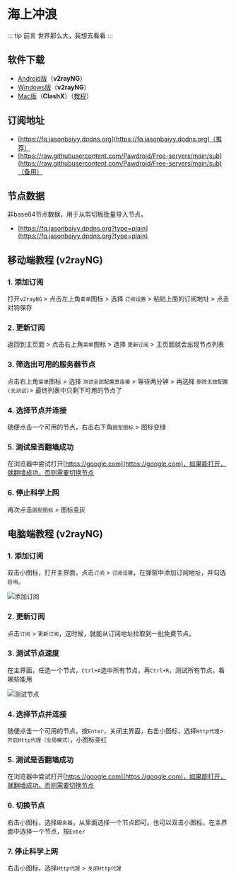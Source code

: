# 海上冲浪

::: tip 前言
世界那么大，我想去看看
:::

## 软件下载

- [Android版](https://gitee.com/lubanseven/store/releases/download/v1.0/v2Rui4Mobile.apk)（**v2rayNG**）
- [Windows版](https://gitee.com/lubanseven/store/releases/download/v1.0/v2RuiN.zip)（**v2rayNG**）
- [Mac版](https://d.lefly.cloud/clash/ClashX1.118.0.dmg)（**ClashX**）（[教程](https://help.lefly.cloud/contents/macos/clashX.html)）


## 订阅地址

- [https://fq.jasonbaiyy.dpdns.org](https://fq.jasonbaiyy.dpdns.org)（推荐）
- [https://raw.githubusercontent.com/Pawdroid/Free-servers/main/sub](https://raw.githubusercontent.com/Pawdroid/Free-servers/main/sub)（备用）

## 节点数据
非base64节点数据，用于从剪切板批量导入节点。
- [https://fq.jasonbaiyy.dpdns.org?type=plain](https://fq.jasonbaiyy.dpdns.org?type=plain)



## 移动端教程 (v2rayNG)

### 1. 添加订阅

打开`v2rayNG` > 点击左上角`菜单`图标 > 选择 `订阅设置` > 粘贴上面的订阅地址 > 点击对钩保存

### 2. 更新订阅

返回到主页面 > 点击右上角`菜单`图标 > 选择 `更新订阅` > 主页面就会出现节点列表

### 3. 筛选出可用的服务器节点

点击右上角`菜单`图标 > 选择 `测试全部配置真连接` > 等待两分钟 > 再选择 `删除无效配置(先测试)`> 最终列表中只剩下可用的节点了

### 4. 选择节点并连接

随便点击一个可用的节点，右击右下角`圆型图标` > 图标变绿

### 5. 测试是否翻墙成功

在浏览器中尝试打开[https://google.com](https://google.com)，如果能打开，就翻墙成功。否则需要切换节点

### 6. 停止科学上网

再次点击`圆型图标` > 图标变灰



## 电脑端教程 (v2rayNG)

### 1. 添加订阅

双击小图标，打开主界面，点击`订阅` > `订阅设置`，在弹窗中添加订阅地址，并勾选`启用`。

![添加订阅](/life/fq/dingyue.png)

### 2. 更新订阅

点击`订阅` > `更新订阅`，这时候，就能从订阅地址拉取到一批免费节点。

### 3. 测试节点速度

在主界面，任选一个节点，`Ctrl+A`选中所有节点，再`Ctrl+R`，测试所有节点，看哪些能用

![测试节点](/life/fq/fq3.png)

### 4. 选择节点并连接

随便点击一个可用的节点，按`Enter`，关闭主界面，右击小图标，选择`Http代理`> `开启Http代理（全局模式）`，小图标变红

### 5. 测试是否翻墙成功

在浏览器中尝试打开[https://google.com](https://google.com)，如果能打开，就翻墙成功。否则需要切换节点

### 6. 切换节点

右击小图标，选择`服务器`，从里面选择一个节点即可。也可以双击小图标，在主界面中选择一个节点，按`Enter`

### 7. 停止科学上网

右击小图标，选择`Http代理` > `关闭Http代理`
